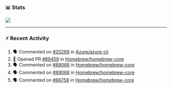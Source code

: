 ### :bar_chart: Stats

<a href="#">
  <img align="center" src="https://github-readme-stats.vercel.app/api?username=tuzi3040&show_icons=true&theme=dark" />
</a>

---

### :zap: Recent Activity

<!--START_SECTION:activity-->
1. 🗣 Commented on [#20269](https://github.com/Azure/azure-cli/issues/20269) in [Azure/azure-cli](https://github.com/Azure/azure-cli)
2. 💪 Opened PR [#89459](https://github.com/Homebrew/homebrew-core/pull/89459) in [Homebrew/homebrew-core](https://github.com/Homebrew/homebrew-core)
3. 🗣 Commented on [#89068](https://github.com/Homebrew/homebrew-core/issues/89068) in [Homebrew/homebrew-core](https://github.com/Homebrew/homebrew-core)
4. 🗣 Commented on [#89068](https://github.com/Homebrew/homebrew-core/issues/89068) in [Homebrew/homebrew-core](https://github.com/Homebrew/homebrew-core)
5. 🗣 Commented on [#86758](https://github.com/Homebrew/homebrew-core/issues/86758) in [Homebrew/homebrew-core](https://github.com/Homebrew/homebrew-core)
<!--END_SECTION:activity-->
